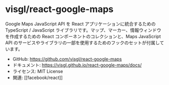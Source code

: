 # visgl/react-google-maps

Google Maps JavaScript API を React アプリケーションに統合するための TypeScript / JavaScript ライブラリです。マップ、マーカー、情報ウィンドウを作成するための React コンポーネントのコレクションと、Maps JavaScript API のサービスやライブラリの一部を使用するためのフックのセットが付属しています。

- GitHub: https://github.com/visgl/react-google-maps
- ドキュメント: https://visgl.github.io/react-google-maps/docs/
- ライセンス: MIT License
- 関連: [[facebook/react]]
